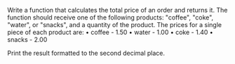 Write a function that calculates the total price of an order and returns it. The function should receive one of the following products: "coffee", "coke", "water", or "snacks", and a quantity of the product. The prices for a single piece of each product are: 
•	coffee - 1.50
•	water - 1.00
•	coke - 1.40
•	snacks - 2.00

Print the result formatted to the second decimal place.
